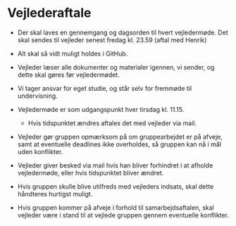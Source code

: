 # Vejlederaftale

- Der skal laves en gennemgang og dagsorden til hvert vejledermøde. Det skal sendes til vejleder senest fredag kl. 23.59 (aftal med Henrik)

- Alt skal så vidt muligt holdes i GitHub.

- Vejleder læser alle dokumenter og materialer igennen, vi sender, og dette skal gøres før vejledermødet.

- Vi tager ansvar for eget studie, og står selv for fremmøde til undervisning.

- Vejledermøde er som udgangspunkt hver tirsdag kl. 11.15.
	- Hvis tidspunktet ændres aftales det med vejleder via mail.

- Vejleder gør gruppen opmærksom på om gruppearbejdet er på afveje, samt at eventuelle deadlines ikke overholdes, så gruppen kan nå i mål uden konflikter.

- Vejleder giver besked via mail hvis han bliver forhindret i at afholde vejledermøde, eller hvis tidspunktet bliver ændret.

- Hvis gruppen skulle blive utilfreds med vejleders indsats, skal dette håndteres hurtigst muligt.

- Hvis gruppen kommer på afveje i forhold til samarbejdsaftalen, skal vejleder være i stand til at vejlede gruppen gennem eventuelle konflikter.